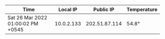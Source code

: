 | Time     | Local IP | Public IP | Temperature |
| ----------- | ----------- | ----------- | ----------- |
| Sat 26 Mar 2022 01:00:02 PM +0545      | 10.0.2.133     | 202.51.87.114  | 54.8° |
